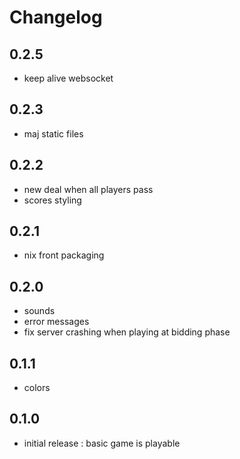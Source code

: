 # Changelog

## 0.2.5

- keep alive websocket

## 0.2.3

- maj static files

## 0.2.2

- new deal when all players pass
- scores styling

## 0.2.1

- nix front packaging

## 0.2.0

- sounds
- error messages
- fix server crashing when playing at bidding phase

## 0.1.1

- colors

## 0.1.0

- initial release : basic game is playable
